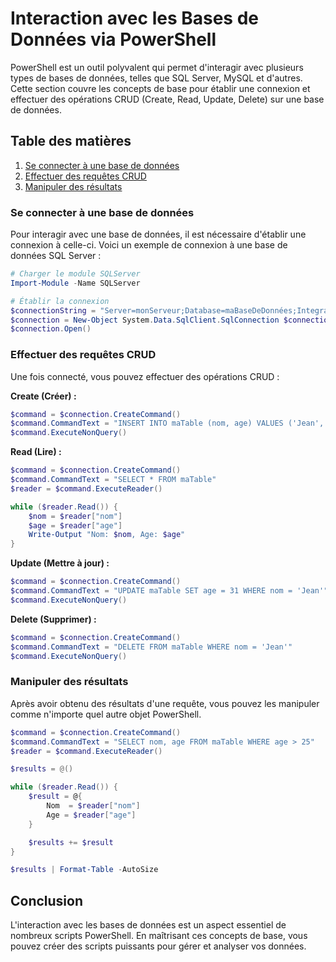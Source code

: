 # Interaction avec les Bases de Données via PowerShell

PowerShell est un outil polyvalent qui permet d'interagir avec plusieurs types de bases de données, telles que SQL Server, MySQL et d'autres. Cette section couvre les concepts de base pour établir une connexion et effectuer des opérations CRUD (Create, Read, Update, Delete) sur une base de données.

## Table des matières

1. [Se connecter à une base de données](#se-connecter-à-une-base-de-données)
2. [Effectuer des requêtes CRUD](#effectuer-des-requêtes-crud)
3. [Manipuler des résultats](#manipuler-des-résultats)

### Se connecter à une base de données

Pour interagir avec une base de données, il est nécessaire d'établir une connexion à celle-ci. Voici un exemple de connexion à une base de données SQL Server :

```powershell
# Charger le module SQLServer
Import-Module -Name SQLServer

# Établir la connexion
$connectionString = "Server=monServeur;Database=maBaseDeDonnées;Integrated Security=True;"
$connection = New-Object System.Data.SqlClient.SqlConnection $connectionString
$connection.Open()
```

### Effectuer des requêtes CRUD

Une fois connecté, vous pouvez effectuer des opérations CRUD :

**Create (Créer) :**

```powershell
$command = $connection.CreateCommand()
$command.CommandText = "INSERT INTO maTable (nom, age) VALUES ('Jean', 30)"
$command.ExecuteNonQuery()
```

**Read (Lire) :**

```powershell
$command = $connection.CreateCommand()
$command.CommandText = "SELECT * FROM maTable"
$reader = $command.ExecuteReader()

while ($reader.Read()) {
    $nom = $reader["nom"]
    $age = $reader["age"]
    Write-Output "Nom: $nom, Age: $age"
}
```

**Update (Mettre à jour) :**

```powershell
$command = $connection.CreateCommand()
$command.CommandText = "UPDATE maTable SET age = 31 WHERE nom = 'Jean'"
$command.ExecuteNonQuery()
```

**Delete (Supprimer) :**

```powershell
$command = $connection.CreateCommand()
$command.CommandText = "DELETE FROM maTable WHERE nom = 'Jean'"
$command.ExecuteNonQuery()
```

### Manipuler des résultats

Après avoir obtenu des résultats d'une requête, vous pouvez les manipuler comme n'importe quel autre objet PowerShell.

```powershell
$command = $connection.CreateCommand()
$command.CommandText = "SELECT nom, age FROM maTable WHERE age > 25"
$reader = $command.ExecuteReader()

$results = @()

while ($reader.Read()) {
    $result = @{
        Nom  = $reader["nom"]
        Age = $reader["age"]
    }

    $results += $result
}

$results | Format-Table -AutoSize
```

## Conclusion

L'interaction avec les bases de données est un aspect essentiel de nombreux scripts PowerShell. En maîtrisant ces concepts de base, vous pouvez créer des scripts puissants pour gérer et analyser vos données.
